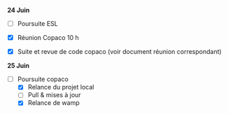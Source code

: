 **24 Juin**
- [ ] Poursuite ESL
- [x] Réunion Copaco 10 h
- [x] Suite et revue de code copaco (voir document réunion correspondant)


**25 Juin**
- [ ] Poursuite copaco
    - [x] Relance du projet local
    - [ ] Pull & mises à jour
    - [x] Relance de wamp